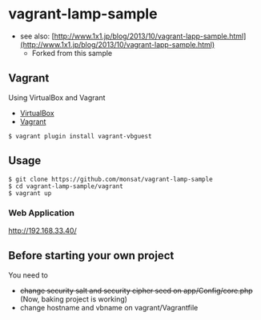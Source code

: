 # vagrant-lamp-sample

- see also: [http://www.1x1.jp/blog/2013/10/vagrant-lapp-sample.html](http://www.1x1.jp/blog/2013/10/vagrant-lapp-sample.html)
	- Forked from this sample

## Vagrant

Using VirtualBox and Vagrant

- [VirtualBox](https://www.virtualbox.org/)
- [Vagrant](http://www.vagrantup.com/)

```
$ vagrant plugin install vagrant-vbguest
```

## Usage

```
$ git clone https://github.com/monsat/vagrant-lamp-sample
$ cd vagrant-lamp-sample/vagrant
$ vagrant up
```

### Web Application

http://192.168.33.40/

## Before starting your own project

You need to

- ~~change security salt and security cipher seed on app/Config/core.php~~ (Now, baking project is working)
- change hostname and vbname on vagrant/Vagrantfile
